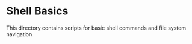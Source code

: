 # Shell Basics
This directory contains scripts for basic shell commands and file system navigation.
